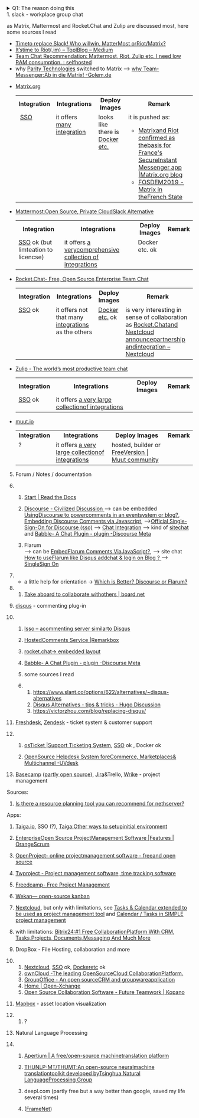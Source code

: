 <details> 
  <summary>Q1: The reason doing this</summary>
  Hello,
our organization faces the same challenge since we hit the limits of the free plan of slack and others, so this discussion was an inducement for doing some research for the right alternative.
As there aren't little (luckily) options around I may ask you to share your experience with any of those application if there are any before this thread falls asleep.

First I try to show requirements. The project started with some people which are somehow near by to each other, at least mainly. It is now about to grow and there are plans to create independent nodes in some regions outside the  country of the headquarter.
So there will be some intensive and wide organization and collaboration necessary what happens for many in their free time (what reminds me on Zulip's statement about working in different time zones, see [Why Zullip?](https://zulipchat.com/why-zulip/))

Moreover it needs some channels to speak to people outside the organization, in regard of generic questions and asset specific questions.

Last but not least the platform has to coded, so code management has to integrate as well.
So internally we need a app for collaboration and file sharing, including some decent planning and management tools.
For the externals we would like to avoid to use mainly emails (although there could be ticket system behind), so I    thought comment on our pages should be reused for discussions like bugs or feature requests and meta data analysis.
Furthermore it would be welcome if they could reach us via well known chat apps without the need to monitor and administer these apps separately.

It is totally clear that there is not a single application what can fulfill all our requirements (at least yet). Thus besides being a mature application (although not all of them in my list are so), it shall allow [SSO](https://en.wikipedia.org/wiki/Single_sign-on) and available as container image.

A good spot starting this research was [LisaDziuba/Awesome-Design-Tools: The best design tools for everything](https://github.com/LisaDziuba/Awesome-Design-Tools) and [Which self hosted programs do you use? — LowEndTalk](https://www.lowendtalk.com/discussion/118849/which-self-hosted-programs-do-you-use) although it doesn't sound like the right starting spot. 
This repository is inspired by similar to the before mentioned with inspiration from [Open Design: Freeware tools for creatives – UX Planet](https://uxplanet.org/open-design-freeware-tools-for-designers-f7bdde99f2e0) filled with answers to our requirements  

</details>
1. slack - workplace group chat    

  as Matrix, Mattermost and Rocket.Chat and Zulip are discussed most, here some sources I read
  - [Timeto replace Slack! Who willwin, MatterMost orRiot/Matrix?](https://medium.com/ignation/time-to-replace-slack-who-will-win-mattermost-or-riot-matrix-a090e9cdc219) 
- [It’stime to Riot(.im) – ToplBlog – Medium](https://medium.com/topl-blog/its-time-to-riot-im-8fb95eb39c9a)
- [Team Chat Recommendation: Mattermost, Riot, Zulip etc. I need low RAM consumption. : selfhosted](https://www.reddit.com/r/selfhosted/comments/9s5fzq/team_chat_recommendation_mattermost_riot_zulip/)  
- why [Parity Technologies](https://www.parity.io/) switched to Matrix --> [why Team-Messenger:Ab in die Matrix! -Golem.de](https://www.golem.de/news/team-messenger-ab-in-die-matrix-1904-140850.html) 
       

<ul>
	<li>
			<a href="https://matrix.org/blog/index" target="_blank" rel="noopener">Matrix.org</a>
		<table>
			<tbody>
				<tr>
					<td style="text-align: center;">
						<strong>Integration</strong>
					</td>
					<td style="text-align: center;">
						<strong>Integrations</strong>
					</td>
					<td style="text-align: center;">
						<strong>Deploy Images</strong>
					</td>
					<td style="text-align: center;">
						<strong>Remark</strong>
					</td>
				</tr>
				<tr>
					<td valign="top">&nbsp;<a href="https://matrix.org/blog/2018/11/26/this-week-in-matrix-2018-11-26" rel="nofollow">SSO</a>&nbsp;</td>
					<td valign="top">it offers <a href="https://matrix.org/docs/projects/try-matrix-now.html" rel="nofollow">many integration</a>&nbsp;</td>
					<td valign="top">looks like there is <a href="https://matrix.org/docs/guides/" rel="nofollow">Docker etc.</a>
					</td>
					<td valign="top">
it is pushed as:
						<ul>
							<li>
								<a href="https://matrix.org/blog/2018/04/26/matrix-and-riot-confirmed-as-the-basis-for-frances-secure-instant-messenger-app" rel="nofollow">Matrixand Riot confirmed as thebasis for France's SecureInstant Messenger app |Matrix.org blog</a>
							</li>
							<li>
								<a href="https://fosdem.org/2019/schedule/event/matrix_french_state/" rel="nofollow">FOSDEM2019 - Matrix in theFrench State</a>
							</li>
						</ul>
					</td>
				</tr>
			</tbody>
		</table>
	</li>
	<li>
		<a href="https://mattermost.com/nonprofit/" target="_blank" rel="nofollow noopener">Mattermost:Open Source, Private CloudSlack Alternative</a>
		<table>
			<tbody>
				<tr>
					<td style="text-align: center;">
						<strong>Integration</strong>
					</td>
					<td style="text-align: center;">
						<strong>Integrations</strong>
					</td>
					<td style="text-align: center;">
						<strong>Deploy Images</strong>
					</td>
					<td style="text-align: center;">
						<strong>Remark</strong>
					</td>
				</tr>
				<tr>
					<td valign="top">
						<a href="https://docs.mattermost.com/deployment/sso-saml.html" rel="nofollow">SSO</a> ok (but limteation to licencse)</td>
					<td valign="top">it offers <a href="https://integrations.mattermost.com/" rel="nofollow">a verycomprehensive collection of integrations</a>
					</td>
					<td valign="top">Docker etc. ok</td>
					<td valign="top">
					</td>
				</tr>
			</tbody>
		</table>
  <p>
  </p>
	</li>
	<li>
			<a href="https://rocket.chat/" target="_blank" rel="nofollow noopener">Rocket.Chat- Free, Open Source,Enterprise Team Chat</a>
		<table>
			<tbody>
				<tr>
					<td style="text-align: center;">
						<strong>Integration</strong>
					</td>
					<td style="text-align: center;">
						<strong>Integrations</strong>
					</td>
					<td style="text-align: center;">
						<strong>Deploy Images</strong>
					</td>
					<td style="text-align: center;">
						<strong>Remark</strong>
					</td>
				</tr>
				<tr>
					<td valign="top">
						<a href="https://rocket.chat/docs/administrator-guides/authentication/" rel="nofollow">SSO</a> ok</td>
					<td valign="top">it offers not that many <a href="https://rocket.chat/docs/administrator-guides/integrations/" rel="nofollow">integrations</a> as the others</td>
					<td valign="top"><a href="https://rocket.chat/install" rel="nofollow">Docker etc.</a> ok</td>
					<td valign="top">is very interesting in sense of collaboration as <a href="https://nextcloud.com/blog/rocket.chat-and-nextcloud-announce-partnership-and-integration/" rel="nofollow">Rocket.Chatand Nextcloud announcepartnership andintegration &ndash; Nextcloud</a>
					</td>
				</tr>
			</tbody>
		</table>
	</li>
	<li>
		<a href="https://zulipchat.com/" target="_blank" rel="nofollow noopener">Zulip - The world&rsquo;s most productive team chat</a>
		<table>
			<tbody>
				<tr>
					<td style="text-align: center;">
						<strong>Integration</strong>
					</td>
					<td style="text-align: center;">
						<strong>Integrations</strong>
					</td>
					<td style="text-align: center;">
						<strong>Deploy Images</strong>
					</td>
					<td style="text-align: center;">
						<strong>Remark</strong>
					</td>
				</tr>
				<tr>
					<td valign="top">
						<a href="https://zulipchat.com/security/" rel="nofollow">SSO</a>&nbsp;ok</td>
					<td valign="top">it offers <a href="https://integrations.mattermost.com/" rel="nofollow">a very large collectionof integrations</a>
					</td>
					<td valign="top">&nbsp;</td>
					<td valign="top">&nbsp;</td>
				</tr>
			</tbody>
		</table>
	</li>
	<li>
		<a href="http://muut.io/" target="_blank" rel="nofollow noopener">muut.io</a>
		<table>
			<tbody>
				<tr>
					<td style="text-align: center;">
						<strong>Integration</strong>
					</td>
					<td style="text-align: center;">
						<strong>Integrations</strong>
					</td>
					<td style="text-align: center;">
						<strong>Deploy Images</strong>
					</td>
					<td style="text-align: center;">
						<strong>Remark</strong>
					</td>
				</tr>
				<tr>
					<td valign="top">?</td>
					<td valign="top">it offers <a href="https://integrations.mattermost.com/" rel="nofollow">a very large collectionof integrations</a>
					</td>
					<td valign="top">hosted, builder or <a href="https://muut.com/forum/#!/moot/setting-up:free-version" rel="nofollow">FreeVersion | Muut community</a>
					</td>
					<td valign="top">&nbsp;</td>
				</tr>
			</tbody>
		</table>
	</li>
</ul>

5. Forum / Notes / documentation

6. 1. [Start | Read the Docs](https://readthedocs.org/)
  
   2. [Discourse  - Civilized Discussion ](https://www.discourse.org/)
    --> can be embedded [UsingDiscourse to powercomments in an eventsystem or blog?](https://meta.discourse.org/t/using-discourse-to-power-comments-in-an-event-system-or-blog/90308)[,    Embedding Discourse    Comments via    Javascript](https://meta.discourse.org/t/embedding-discourse-comments-via-javascript/31963),
      -->[Official  Single-Sign-On for  Discourse (sso)](https://meta.discourse.org/t/official-single-sign-on-for-discourse-sso/13045)
      --> [Chat  Integration](https://www.discourse.org/plugins/chat-integration.html)
    --> kind of [sitechat](https://discourse-shoutbox.info/) and [Babble- A Chat Plugin - plugin -Discourse Meta](https://meta.discourse.org/t/babble-a-chat-plugin/87297)
  
   3. Flarum  
    --> can be [EmbedFlarum Comments ViaJavaScript?](https://discuss.flarum.org/d/882-embed-flarum-comments-via-javascript),
    --> site chat  [How to useFlarum like Disqus addchat & login on Blog ?
    ](https://discuss.flarum.org/d/14997-how-to-use-flarum-like-disqus-add-chat-login-on-blog)--> [SingleSign On](https://discuss.flarum.org/d/5052-single-sign-on)

7. - a little help for orientation -> [Which is    Better? Discourse or    Flarum?](https://meta.discourse.org/t/which-is-better-discourse-or-flarum/71726) 
  

8. 1. [Take aboard to collaborate withothers | board.net](http://board.net/) 
    
  

9. [disqus](https://disqus.com/) - commenting plug-in 

10. 1. [Isso – acommenting server similarto Disqus](https://posativ.org/isso/)

    2. [HostedComments Service |Remarkbox](https://www.remarkbox.com/)

    3. [rocket.chat-> embedded layout](https://rocket.chat/docs/developer-guides/embedded-layout/) 
        

    4. [Babble- A Chat Plugin - plugin -Discourse Meta](https://meta.discourse.org/t/babble-a-chat-plugin/87297)

    5. some sources I read 

    6. 1. <https://www.slant.co/options/622/alternatives/~disqus-alternatives>
       2. [Disqus  Alternatives - tips  & tricks - Hugo  Discussion](https://discourse.gohugo.io/t/disqus-alternatives/2948)
       3. <https://victorzhou.com/blog/replacing-disqus/> 
                   
                 

11. [Freshdesk](https://freshdesk.com/), [Zendesk](https://www.zendesk.com/) - ticket system & customer support

12. 1. [osTicket |Support Ticketing System](https://osticket.com/),    [SSO](https://forum.osticket.com/d/85191-sso-implementation) ok   , Docker ok
   
    2. [OpenSource Helpdesk System foreCommerce, Marketplaces& Multichannel -UVdesk](https://www.uvdesk.com/en/opensource-features/)
     
   

13. [Basecamp](https://basecamp.com/) ([partly   open source](https://basecamp.com/about/open-source)), [Jira](https://www.atlassian.com/software/jira)&Trello, [Wrike](https://www.wrike.com/) - project management 

Sources:
  1. [Is there a resource planning tool you can recommend for nethserver?](https://community.nethserver.org/t/is-there-a-resource-planning-tool-you-can-recommend-for-nethserver/6941)
   
Apps:
   1. [Taiga.io](https://taiga.io/),   SSO (?), [Taiga:Other ways to setupinitial environment](https://taigaio.github.io/taiga-doc/dist/setup-alternatives.html)
   2. [EnterpriseOpen Source ProjectManagement Software |Features | OrangeScrum](https://www.orangescrum.org/)
   3. [OpenProject- online projectmanagement software - freeand open source](https://www.openproject.org/)
   4. [Twproject - Project management software, time tracking software](https://twproject.com/)
   4. [Freedcamp- Free Project Management](https://freedcamp.com/)
   5. [Wekan— open-source kanban](https://wekan.github.io/)    
   6. [Nextcloud](https://nextcloud.com/), but only with limitations, see  [Tasks & Calendar extended to be used as project management tool](https://help.nextcloud.com/t/tasks-calendar-extended-to-be-used-as-project-management-tool/1274) and [Calendar / Tasks in SIMPLE project management](https://help.nextcloud.com/t/calendar-tasks-in-simple-project-management/6993/8)
   7. with limitations: [Bitrix24:#1 Free CollaborationPlatform With CRM, Tasks,Projects, Documents,Messaging And Much More](https://www.bitrix24.com/)
     
   

15. DropBox - File Hosting, collaboration  and more 
   

16. 1. [Nextcloud](https://nextcloud.com/),   [SSO](https://apps.nextcloud.com/apps/user_saml) ok,   [Dockeretc](https://nextcloud.com/install/#instructions-server) ok
    2. [ownCloud -The leading OpenSourceCloud CollaborationPlatform.](https://owncloud.org/)
    3. [GroupOffice - An open sourceCRM and groupwareapplication](https://www.group-office.com)
    4. [Home | Open-Xchange](https://www.open-xchange.com/)
    5. [Open Source Collaboration Software - Future Teamwork | Kopano](https://kopano.com/)
     
   

17. [Mapbox](https://www.mapbox.com/) - asset location visualization 
     

18. 1. ?
   
 

19. Natural Language Processing
   

20. 1. [Apertium | A free/open-source machinetranslation platform](https://www.apertium.org)
   
    2. [THUNLP-MT/THUMT:An open-source neuralmachine translationtoolkit developed byTsinghua Natural LanguageProcessing Group](https://github.com/THUNLP-MT/THUMT)
    3. deepl.com (partly free but   a way better than google,   saved my life several times)
    4. ([FrameNet](https://framenet.icsi.berkeley.edu/fndrupal/about))
